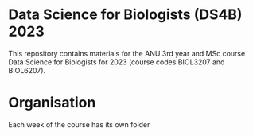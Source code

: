 # Data Science for Biologists (DS4B) 2023

This repository contains materials for the ANU 3rd year and MSc course Data Science for Biologists for 2023 (course codes BIOL3207 and BIOL6207).

# Organisation

Each week of the course has its own folder
